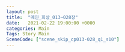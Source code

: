 ```yaml
---
layout: post
title:  "메인_회상_013~028장"
date:   2021-02-22 19:00:00 +0000
categories: Main
Tags: Story Main
SceneCode: ["scene_skip_cp013-028_q1_s10"]
---
```

